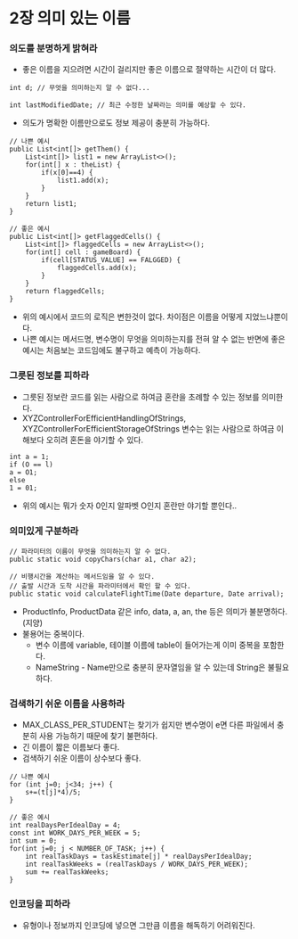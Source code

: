 # 2장 의미 있는 이름

### 의도를 분명하게 밝혀라     
- 좋은 이름을 지으려면 시간이 걸리지만 좋은 이름으로 절약하는 시간이 더 많다.   

~~~
int d; // 무엇을 의미하는지 알 수 없다...

int lastModifiedDate; // 최근 수정한 날짜라는 의미를 예상할 수 있다.
~~~

- 의도가 명확한 이름만으로도 정보 제공이 충분히 가능하다.
~~~
// 나쁜 예시
public List<int[]> getThem() {
    List<int[]> list1 = new ArrayList<>();
    for(int[] x : theList) {
        if(x[0]==4) {
            list1.add(x);
        }
    }
    return list1;
}

// 좋은 예시
public List<int[]> getFlaggedCells() {
    List<int[]> flaggedCells = new ArrayList<>();
    for(int[] cell : gameBoard) {
        if(cell[STATUS_VALUE] == FALGGED) {
            flaggedCells.add(x);
        }
    }
    return flaggedCells;
}
~~~
- 위의 예시에서 코드의 로직은 변한것이 없다. 차이점은 이름을 어떻게 지었느냐뿐이다.
- 나쁜 예시는 메서드명, 변수명이 무엇을 의미하는지를 전혀 알 수 없는 반면에 좋은 예시는 처음보는 코드임에도 불구하고 예측이 가능하다.

### 그릇된 정보를 피하라   
- 그릇된 정보란 코드를 읽는 사람으로 하여금 혼란을 초례할 수 있는 정보를 의미한다.
- XYZControllerForEfficientHandlingOfStrings, XYZControllerForEfficientStorageOfStrings 변수는 읽는 사람으로 하여금 이해보다 오히려 혼돈을 야기할 수 있다.
~~~
int a = 1;
if (O == l)
a = O1;
else 
1 = 01;
~~~
- 위의 예시는 뭐가 숫자 0인지 알파벳 O인지 혼란만 야기할 뿐인다..

### 의미있게 구분하라
~~~
// 파라미터의 이름이 무엇을 의미하는지 알 수 없다.
public static void copyChars(char a1, char a2);

// 비행시간을 계산하는 메서드임을 알 수 있다.
// 출발 시간과 도착 시간을 파라미터에서 확인 할 수 있다. 
public static void calculateFlightTime(Date departure, Date arrival);
~~~

- ProductInfo, ProductData 같은 info, data, a, an, the 등은 의미가 불분명하다.(지양)
- 불용어는 중복이다.
  - 변수 이름에 variable, 테이블 이름에 table이 들어가는게 이미 중복을 포함한다.
  - NameString - Name만으로 충분히 문자열임을 알 수 있는데 String은 불필요하다.

### 검색하기 쉬운 이름을 사용하라
- MAX_CLASS_PER_STUDENT는 찾기가 쉽지만 변수명이 e면 다른 파일에서 충분히 사용 가능하기 때문에 찾기 불편하다.
- 긴 이름이 짧은 이름보다 좋다. 
- 검색하기 쉬운 이름이 상수보다 좋다.
~~~
// 나쁜 예시
for (int j=0; j<34; j++) {
    s+=(t[j]*4)/5;
}

// 좋은 예시
int realDaysPerIdealDay = 4;
const int WORK_DAYS_PER_WEEK = 5;
int sum = 0;
for(int j=0; j < NUMBER_OF_TASK; j++) {
    int realTaskDays = taskEstimate[j] * realDaysPerIdealDay;
    int realTaskWeeks = (realTaskDays / WORK_DAYS_PER_WEEK);
    sum += realTaskWeeks;
}
~~~

### 인코딩을 피하라
- 유형이나 정보까지 인코딩에 넣으면 그만큼 이름을 해독하기 어려워진다.

